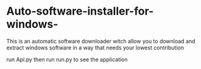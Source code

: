 # Auto-software-installer-for-windows-
This is an automatic software downloader witch allow you to download and extract windows software in a way that needs your lowest contribution



run Api.py then run run.py to see the application
